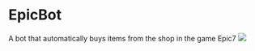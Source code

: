 # EpicBot
A bot that automatically buys items from the shop in the game Epic7
![](https://github.com/Chrisyk/EpicBot/blob/main/Demo.gif)
